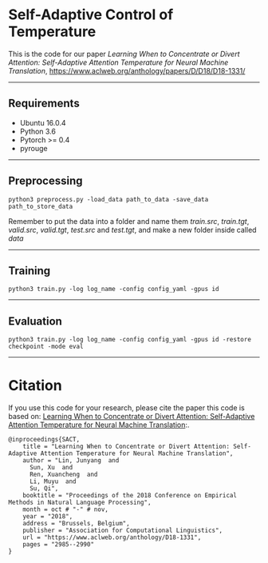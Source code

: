 # Self-Adaptive Control of Temperature
This is the code for our paper *Learning When to Concentrate or Divert Attention: Self-Adaptive Attention Temperature for Neural Machine Translation*, https://www.aclweb.org/anthology/papers/D/D18/D18-1331/

***********************************************************

## Requirements
* Ubuntu 16.0.4
* Python 3.6
* Pytorch >= 0.4
* pyrouge


**************************************************************

## Preprocessing
```
python3 preprocess.py -load_data path_to_data -save_data path_to_store_data 
```
Remember to put the data into a folder and name them *train.src*, *train.tgt*, *valid.src*, *valid.tgt*, *test.src* and *test.tgt*, and make a new folder inside called *data*

***************************************************************

## Training
```
python3 train.py -log log_name -config config_yaml -gpus id
```

****************************************************************

## Evaluation
```
python3 train.py -log log_name -config config_yaml -gpus id -restore checkpoint -mode eval
```

*******************************************************************

# Citation
If you use this code for your research, please cite the paper this code is based on: <a href="https://www.aclweb.org/anthology/papers/D/D18/D18-1331/">Learning When to Concentrate or Divert Attention: Self-Adaptive Attention Temperature for Neural Machine Translation</a>:.
```
@inproceedings{SACT,
    title = "Learning When to Concentrate or Divert Attention: Self-Adaptive Attention Temperature for Neural Machine Translation",
    author = "Lin, Junyang  and
      Sun, Xu  and
      Ren, Xuancheng  and
      Li, Muyu  and
      Su, Qi",
    booktitle = "Proceedings of the 2018 Conference on Empirical Methods in Natural Language Processing",
    month = oct # "-" # nov,
    year = "2018",
    address = "Brussels, Belgium",
    publisher = "Association for Computational Linguistics",
    url = "https://www.aclweb.org/anthology/D18-1331",
    pages = "2985--2990"
}
```
